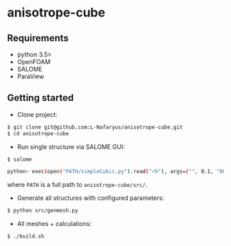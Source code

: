 # anisotrope-cube

## Requirements
* python 3.5>
* OpenFOAM
* SALOME
* ParaView

## Getting started

* Clone project:
```bash
$ git clone git@github.com:L-Nafaryus/anisotrope-cube.git
$ cd anisotrope-cube
```

* Run single structure via SALOME GUI:
```bash
$ salome

python> exec(open("PATH/simpleCubic.py").read("rb"), args=("", 0.1, "001"))
```
where `PATH` is a full path to `anisotrope-cube/src/`.

* Generate all structures with configured parameters:
```bash
$ python src/genmesh.py
```

* All meshes + calculations:
```bash
$ ./build.sh
``` 
